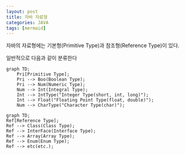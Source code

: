 ```yaml
---
layout: post
title: 자바 자료형
categories: JAVA
tags: [mermaid]
---
```

자바의 자료형에는 기본형(Primitive Type)과 참조형(Reference Type)이 있다.

일반적으로 다음과 같이 분류한다
```mermaid
graph TD;
    Pri[Primitive Type];
    Pri --> Boo(Boolean Type);
    Pri --> Num(Numeric Type);
    Num --> Int(Integral Type);
    Int --> IntType("Integer Type(short, int, long)");
    Int --> Float("Floating Point Type(float, double)");
    Num --> CharType("Character Type(char)");
```

```mermaid
graph TD;
Ref[Reference Type];
Ref --> Class(Class Type);
Ref --> InterFace(Interface Type);
Ref --> Array(Array Type);
Ref --> Enum(Enum Type);
Ref --> etc(etc.);
```
